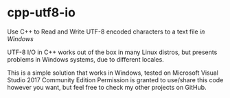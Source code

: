 # cpp-utf8-io
Use C++ to Read and Write UTF-8 encoded characters to a text file *in Windows*

UTF-8 I/O in C++ works out of the box in many Linux distros, but presents problems in Windows systems, due to different locales.

This is a simple solution that works in Windows, tested on Microsoft Visual Studio 2017 Community Edition
Permission is granted to use/share this code however you want, but feel free to check my other projects on GitHub.
